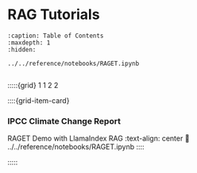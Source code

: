 # RAG Tutorials
```{toctree}
:caption: Table of Contents
:maxdepth: 1
:hidden:

../../reference/notebooks/RAGET.ipynb


```
:::::{grid} 1 1 2 2

::::{grid-item-card} <h3> IPCC Climate Change Report </h3> RAGET Demo with LlamaIndex RAG
:text-align: center
:link: ../../reference/notebooks/RAGET.ipynb
::::


:::::